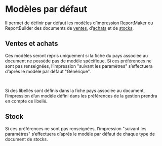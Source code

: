 # Modèles par défaut



Il permet de définir par défaut les modèles d’impression ReportMaker ou ReportBuilder des documents de [ventes](OngletModelesVentes.md), d’[achats](OngletModelesAchats.md) et de [stocks](OngletModelesStocks.md).


## Ventes et achats


Ces modèles seront repris uniquement si la fiche du pays associée au document ne possède pas de modèle spécifique. Si ces préférences ne sont pas renseignées, l’impression "suivant les paramètres" s’effectuera d’après le modèle par défaut "Générique".


 


Si des libellés sont définis dans la fiche pays associée au document, l’impression d’un modèle défini dans les préférences de la gestion prendra en compte ce libellé.


## Stock


Si ces préférences ne sont pas renseignées, l’impression "suivant les paramètres" s’effectuera d’après le modèle par défaut de chaque type de document de stocks.

